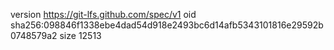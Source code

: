 version https://git-lfs.github.com/spec/v1
oid sha256:098846f1338ebe4dad54d918e2493bc6d14afb5343101816e29592b0748579a2
size 12513
